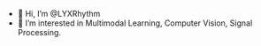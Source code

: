 - 👋 Hi, I’m @LYXRhythm
- 👀 I’m interested in Multimodal Learning, Computer Vision, Signal Processing.

<!---
LYXRhythm/LYXRhythm is a ✨ special ✨ repository because its `README.md` (this file) appears on your GitHub profile.
You can click the Preview link to take a look at your changes.
--->
